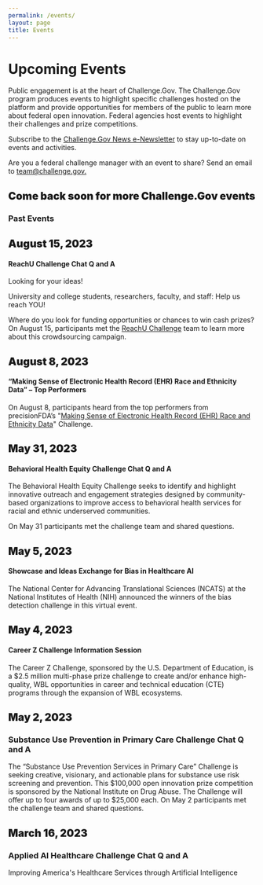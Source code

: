 ```yaml
---
permalink: /events/
layout: page
title: Events
---
```

<h1 class="text-center mb-4 font-weight-bold">Upcoming Events</h1>
<div class="col-sm-12">
  <p>Public engagement is at the heart of Challenge.Gov. The Challenge.Gov program produces events to highlight specific challenges hosted on the platform and provide opportunities for members of the public to learn more about federal open innovation. Federal agencies host events to highlight their challenges and prize competitions.</p>
  <p>Subscribe to the <a href="https://public.govdelivery.com/accounts/USGSATTS/subscriber/new?topic_id=USGSATTS_41">Challenge.Gov News e-Newsletter</a> to stay up-to-date on events and activities. </p>
  <p>Are you a federal challenge manager with an event to share? Send an email to <a href="mailto:team@challenge.gov">team@challenge.gov.</a></p>
</div>
<div class="row">
  <div class="col-sm-12">
    <div class="card">
      <div class="card-body text-center"> <i class="fas fa-calendar" style="color: #FA9441; font-size: 3em; padding-bottom: 20px;" title="Current Event"></i>
        <h2 class="card-title text-center" style="font-weight: 900;">Come back soon for more Challenge.Gov events</h2>
      </div>
    </div>
  </div>
  <div class="col-sm-12">
    <h3 class="text-center">Past Events</h3>
    <div class="row">
      <div class="card">
        <div class="card-body text-center"> <i class="fas fa-calendar" style="color: #FA9441; font-size: 3em; padding-bottom: 20px;" title="Current Event"></i>
          <h2 class="card-title text-center" style="font-weight: 900;">August 15, 2023</h2>
          <h4>ReachU Challenge Chat Q and A</h4>
          <p class="card-text text-center"> Looking for your ideas!</p>
          <p>University and college students, researchers, faculty, and staff: Help us reach YOU!</p>
          <p>Where do you look for funding opportunities or chances to win cash prizes?<br/>
            On August 15, participants met the <a href="https://www.challenge.gov/?challenge=reachu-challenge">ReachU Challenge</a> team to learn more about this crowdsourcing campaign.</p>
        </div>
      </div>
      <div class="col-sm-12">
        <div class="card">
          <div class="card-body text-center"> <i class="fas fa-calendar" style="color: #FA9441; font-size: 3em; padding-bottom: 20px;" title="Current Event"></i>
            <h2 class="card-title text-center" style="font-weight: 900;">August 8, 2023</h2>
            <h4>“Making Sense of Electronic Health Record (EHR) Race and Ethnicity Data” – Top Performers</h4>
            <p class="card-text text-center"> On August 8, participants heard from the top performers from precisionFDA’s "<a href="https://www.challenge.gov/?challenge=making-sense-of-electronic-health-record-ehr-race-and-ethnicity-data-challenge">Making Sense of Electronic Health Record (EHR) Race and Ethnicity Data</a>" Challenge. </p>
          </div>
        </div>
        <div class="card">
          <div class="card-body text-center"> <i class="fas fa-calendar" style="color: #FA9441; font-size: 3em; padding-bottom: 20px;" title="Current Event"></i>
            <h2 class="card-title text-center" style="font-weight: 900;">May 31, 2023</h2>
            <h4>Behavioral Health Equity Challenge Chat Q and A</h4>
            <p class="card-text text-center"> The Behavioral Health Equity Challenge seeks to identify and highlight innovative outreach and engagement strategies designed by community-based organizations to improve access to behavioral health services for racial and ethnic underserved communities. </p>
            <p class="card-text text-center">On May 31 participants met the challenge team and shared questions. </p>
          </div>
        </div>
        <div class="card">
          <div class="card-body text-center"> <i class="fas fa-calendar" style="color: #FA9441; font-size: 3em; padding-bottom: 20px;" title="Current Event"></i>
            <h2 class="card-title text-center" style="font-weight: 900;">May 5, 2023</h2>
            <h4>Showcase and Ideas Exchange for Bias in Healthcare AI</h4>
            <p class="card-text text-center">The National Center for Advancing Translational Sciences (NCATS) at the National Institutes of Health (NIH) announced the winners of the bias detection challenge in this virtual event. </p>
          </div>
        </div>
        <div class="card">
          <div class="card-body text-center"> <i class="fas fa-calendar" style="color: #FA9441; font-size: 3em; padding-bottom: 20px;" title="Current Event"></i>
            <h2 class="card-title text-center" style="font-weight: 900;">May 4, 2023</h2>
            <h4>Career Z Challenge Information Session</h4>
            <p class="card-text text-center"> The Career Z Challenge, sponsored by the U.S. Department of Education, is a $2.5 million multi-phase prize challenge to create and/or enhance high-quality, WBL opportunities in career and technical education (CTE) programs through the expansion of WBL ecosystems. </p>
          </div>
        </div>
        <div class="card">
          <div class="card-body text-center"> <i class="fas fa-calendar" style="color: #FA9441; font-size: 3em; padding-bottom: 20px;" title="Current Event"></i>
            <h2 class="card-title text-center" style="font-weight: 900;">May 2, 2023</h2>
            <h3>Substance Use Prevention in Primary Care Challenge Chat Q and A</h3>
            <p class="card-text text-center"> The “Substance Use Prevention Services in Primary Care” Challenge is seeking creative, visionary, and actionable plans for substance use risk screening and prevention. This $100,000 open innovation prize competition is sponsored by the National Institute on Drug Abuse. The Challenge will offer up to four awards of up to $25,000 each.
              On May 2 participants met the challenge team and shared questions. </p>
          </div>
        </div>
        <div class="card">
          <div class="card-body text-center"> <i class="fas fa-calendar" style="color: #FA9441; font-size: 3em; padding-bottom: 20px;" title="Past event"></i>
            <h2 class="card-title text-center" style="font-weight: 900;">March 16, 2023</h2>
            <h3>Applied AI Healthcare Challenge Chat Q and A</h3>
            <p class="card-text text-center">Improving America's Healthcare Services through Artificial Intelligence </p>
          </div>
        </div>
      </div>
    </div>
  </div>
</div>

